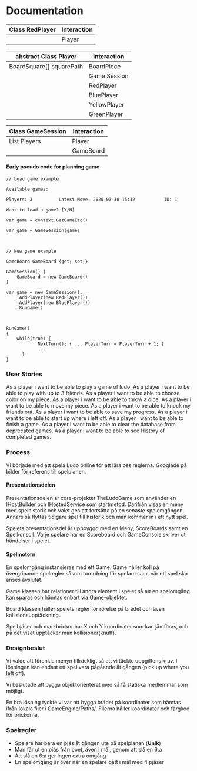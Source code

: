 # Documentation

| Class RedPlayer | Interaction |
| --------------- | ----------- |
|                 | Player      |

| abstract Class Player    | Interaction  |
| ------------------------ | ------------ |
| BoardSquare[] squarePath | BoardPiece   |
|                          | Game Session |
|                          | RedPlayer    |
|                          | BluePlayer   |
|                          | YellowPlayer |
|                          | GreenPlayer  |


| Class GameSession    | Interaction |
| -------------------- | ----------- |
| List<Player> Players | Player      |
|                      | GameBoard   |



#### Early pseudo code for planning game

```
// Load game example

Available games:		

Players: 3			Latest Move: 2020-03-30 15:12			ID: 1

Want to load a game? [Y/N]

var game = context.GetGameEtc()

var game = GameSession(game)



// New game example

GameBoard GameBoard {get; set;}

GameSession() {
    GameBoard = new GameBoard()
}

var game = new GameSession().
    .AddPlayer(new RedPlayer()).
    .AddPlayer(new BluePlayer())
    .RunGame()



RunGame()
{
    while(true) {
		    NextTurn(); { ... PlayerTurn = PlayerTurn + 1; }
		    ...			
	  }
}
```

### User Stories

As a player i want to be able to play a game of ludo.
As a player i want to be able to play with up to 3 friends.
As a player i want to be able to choose color on my piece.
As a player i want to be able to throw a dice.
As a player i want to be able to move my piece.
As a player i want to be able to knock my friends out.
As a player i want to be able to save my progress.
As a player i want to be able to start up where i left off.
As a player i want to be able to finish a game.
As a player i want to be able to clear the database from deprecated games.
As a player i want to be able to see History of completed games.



### Process

Vi började med att spela Ludo online för att lära oss reglerna. Googlade på bilder för referens till spelplanen.



#### Presentationsdelen

Presentationsdelen är core-projektet TheLudoGame som använder en IHostBuilder och IHostedService som startmetod. Därifrån visas en meny med spelhistorik och valet ges att fortsätta på en senaste spelomgången. Annars så flyttas tidigare spel till historik och man kommer in i ett nytt spel.



Spelets presentationsdel är uppbyggd med en Meny, ScoreBoards samt en Spelkonsoll. Varje spelare har en Scoreboard och GameConsole skriver ut händelser i spelet.



#### Spelmotorn

En spelomgång instansieras med ett Game. Game håller koll på övergripande spelregler såsom turordning för spelare samt när ett spel ska anses avslutat.

Game klassen har relationer till andra element i spelet så att en spelomgång kan sparas och hämtas enbart via Game-objektet.

Board klassen håller spelets regler för rörelse på brädet och även kollisionsupptäckning.

Spelbjäser och markbrickor har X och Y koordinater som kan jämföras, och på det viset upptäcker man kollisioner(knuff).



### Designbeslut

Vi valde att förenkla menyn tillräckligt så att vi täckte uppgiftens krav. I lösningen kan endast ett spel vara pågående åt gången (pick up where you left off).



Vi beslutade att bygga objektorienterat med så få statiska medlemmar som möjligt.



En bra lösning tyckte vi var att bygga brädet på koordinater som hämtas ifrån lokala filer i GameEngine/Paths/. Filerna håller koordinater och färgkod för brickorna.



### Spelregler

* Spelare har bara en pjäs åt gången ute på spelplanen (**Unik**)
* Man får ut en pjäs från boet, även i mål, genom att slå en 6:a
* Att slå en 6:a ger ingen extra omgång
* En spelomgång är över när en spelare gått i mål med 4 pjäser